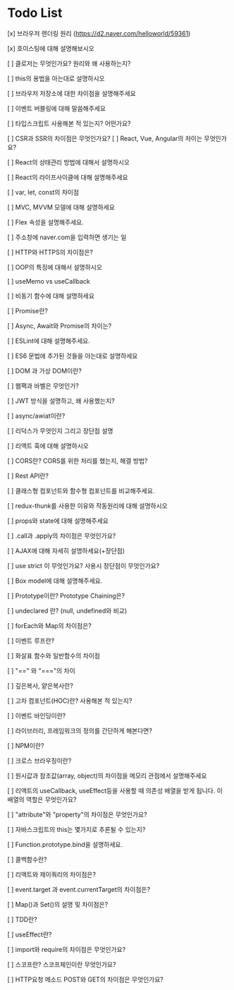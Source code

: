 # Todo List

[x] 브라우저 렌더링 원리 (https://d2.naver.com/helloworld/59361)

[x] 호이스팅에 대해 설명해보시오

[ ] 클로저는 무엇인가요? 원리와 왜 사용하는지?

[ ] this의 용법을 아는대로 설명하시오

[ ] 브라우저 저장소에 대한 차이점을 설명해주세요

[ ] 이벤트 버블링에 대해 말씀해주세요

[ ] 타입스크립트 사용해본 적 있는지? 어떤가요?

[ ] CSR과 SSR의 차이점은 무엇인가요?
[ ] React, Vue, Angular의 차이는 무엇인가요?

[ ] React의 상태관리 방법에 대해서 설명하시오

[ ] React의 라이프사이클에 대해 설명해주세요

[ ] var, let, const의 차이점

[ ] MVC, MVVM 모델에 대해 설명하세요

[ ] Flex 속성을 설명해주세요.

[ ] 주소창에 naver.com을 입력하면 생기는 일

[ ] HTTP와 HTTPS의 차이점은?

[ ] OOP의 특징에 대해서 설명하시오

[ ] useMemo vs useCallback

[ ] 비동기 함수에 대해 설명하세요

[ ] Promise란?

[ ] Async, Await와 Promise의 차이는?

[ ] ESLint에 대해 설명해주세요.

[ ] ES6 문법에 추가된 것들을 아는대로 설명하세요

[ ] DOM 과 가상 DOM이란?

[ ] 웹팩과 바벨은 무엇인가?

[ ] JWT 방식을 설명하고, 왜 사용했는지?

[ ] async/awiat이란?

[ ] 리덕스가 무엇인지 그리고 장단점 설명

[ ] 리액트 훅에 대해 설명하시오

[ ] CORS란? CORS를 위한 처리를 했는지, 해결 방법?

[ ] Rest API란?

[ ] 클래스형 컴포넌트와 함수형 컴포넌트를 비교해주세요.

[ ] redux-thunk를 사용한 이유와 작동원리에 대해 설명하시오

[ ] props와 state에 대해 설명해주세요

[ ] .call과 .apply의 차이점은 무엇인가요?

[ ] AJAX에 대해 자세히 설명하세요(+장단점)

[ ] use strict 이 무엇인가요? 사용시 장단점이 무엇인가요?

[ ] Box model에 대해 설명해주세요.

[ ] Prototype이란? Prototype Chaining은?

[ ] undeclared 란? (null, undefined와 비교)

[ ] forEach와 Map의 차이점은?

[ ] 이벤트 루프란?

[ ] 화살표 함수와 일반함수의 차이점

[ ] "==" 와 "==="의 차이

[ ] 깊은복사, 얕은복사란?

[ ] 고차 컴포넌트(HOC)란? 사용해본 적 있는지?

[ ] 이벤트 바인딩이란?

[ ] 라이브러리, 프레임워크의 정의를 간단하게 해본다면?

[ ] NPM이란?

[ ] 크로스 브라우징이란?

[ ] 원시값과 참조값(array, object)의 차이점을 메모리 관점에서 설명해주세요

[ ] 리액트의 useCallback, useEffect등을 사용할 때 의존성 배열을 받게 됩니다. 이 배열의 역할은 무엇인가요?

[ ] "attribute"와 "property"의 차이점은 무엇인가요?

[ ] 자바스크립트의 this는 몇가지로 추론될 수 있는지?

[ ] Function.prototype.bind을 설명하세요.

[ ] 콜백함수란?

[ ] 리액트와 제이쿼리의 차이점은?

[ ] event.target 과 event.currentTarget의 차이점은?

[ ] Map()과 Set()의 설명 및 차이점은?

[ ] TDD란?

[ ] useEffect란?

[ ] import와 require의 차이점은 무엇인가요?

[ ] 스코프란? 스코프체인이란 무엇인가요?

[ ] HTTP요청 메소드 POST와 GET의 차이점은 무엇인가요?

